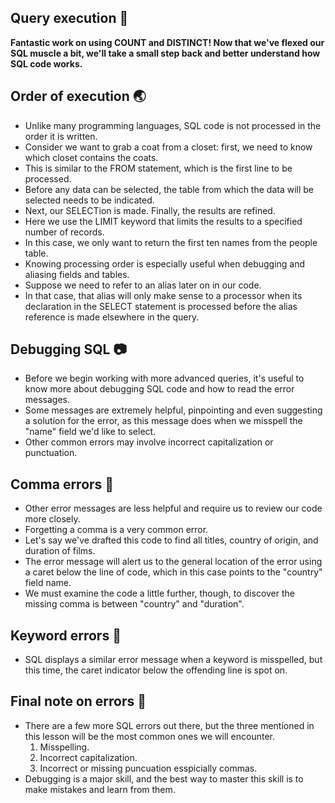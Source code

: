 ## Query execution :ocean:
**Fantastic work on using COUNT and DISTINCT! Now that we've flexed our SQL muscle a bit, we'll take a small step back and better understand how SQL code works.**

## Order of execution :earth_asia:
- Unlike many programming languages, SQL code is not processed in the order it is written.
- Consider we want to grab a coat from a closet: first, we need to know which closet contains the coats.
- This is similar to the FROM statement, which is the first line to be processed.
- Before any data can be selected, the table from which the data will be selected needs to be indicated.
- Next, our SELECTion is made. Finally, the results are refined.
- Here we use the LIMIT keyword that limits the results to a specified number of records.
- In this case, we only want to return the first ten names from the people table.
- Knowing processing order is especially useful when debugging and aliasing fields and tables.
- Suppose we need to refer to an alias later on in our code.
- In that case, that alias will only make sense to a processor when its declaration in the SELECT statement is processed before the alias reference is made elsewhere in the query.

## Debugging SQL :camera:
- Before we begin working with more advanced queries, it's useful to know more about debugging SQL code and how to read the error messages.
- Some messages are extremely helpful, pinpointing and even suggesting a solution for the error, as this message does when we misspell the "name" field we'd like to select.
- Other common errors may involve incorrect capitalization or punctuation.

## Comma errors :crystal_ball:
- Other error messages are less helpful and require us to review our code more closely.
- Forgetting a comma is a very common error.
- Let's say we've drafted this code to find all titles, country of origin, and duration of films.
- The error message will alert us to the general location of the error using a caret below the line of code, which in this case points to the "country" field name.
- We must examine the code a little further, though, to discover the missing comma is between "country" and "duration".

## Keyword errors :jack_o_lantern:
- SQL displays a similar error message when a keyword is misspelled, but this time, the caret indicator below the offending line is spot on.

## Final note on errors :gun:
- There are a few more SQL errors out there, but the three mentioned in this lesson will be the most common ones we will encounter.
  1. Misspelling.
  2. Incorrect capitalization.
  3. Incorrect or missing puncuation esspicially commas.
- Debugging is a major skill, and the best way to master this skill is to make mistakes and learn from them.
